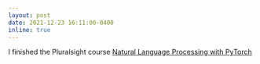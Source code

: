 ```yaml
---
layout: post
date: 2021-12-23 16:11:00-0400
inline: true
---
```


 I finished the Pluralsight course [Natural Language Processing with PyTorch](https://www.pluralsight.com/courses/natural-language-processing-pytorch)